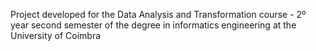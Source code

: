 Project developed for the Data Analysis and Transformation course - 2º year second semester of the degree in informatics engineering at the University of Coimbra

